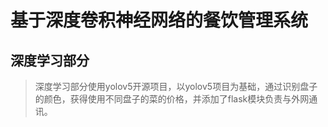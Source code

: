 # 基于深度卷积神经网络的餐饮管理系统


## 深度学习部分


>深度学习部分使用yolov5开源项目，以yolov5项目为基础，通过识别盘子的颜色，获得使用不同盘子的菜的价格，并添加了flask模块负责与外网通讯。




